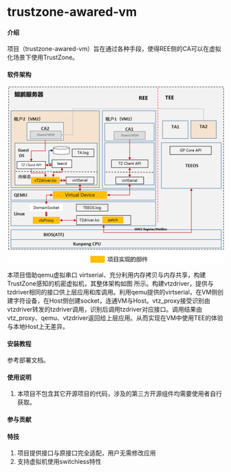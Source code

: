 # trustzone-awared-vm

#### 介绍

项目（trustzone-awared-vm）旨在通过各种手段，使得REE侧的CA可以在虚拟化场景下使用TrustZone。 

#### 软件架构

<img src="docs/picture/arch.png" alt="trustzone-awared-vm架构" style="zoom: 50%;" />

本项目借助qemu虚拟串口 virtserial、充分利用内存拷贝与内存共享，构建TrustZone感知的机密虚拟机，其整体架构如图 所示。构建vtzdriver，提供与tzdriver相同的接口供上层应用和库调用。利用qemu提供的virtserial，在VM侧创建字符设备，在Host侧创建socket，连通VM与Host。vtz_proxy接受识别由vtzdriver转发的tzdriver调用，识别后调用tzdriver对应接口。调用结果由vtz_proxy、qemu、vtzdriver返回给上层应用。从而实现在VM中使用TEE的体验与本地Host上无差异。

#### 安装教程

参考部署文档。

#### 使用说明

1. 本项目不包含其它开源项目的代码，涉及的第三方开源组件均需要使用者自行获取。

#### 参与贡献

#### 特技

1. 项目提供接口与原接口完全适配，用户无需修改应用
2. 支持虚拟机使用switchless特性